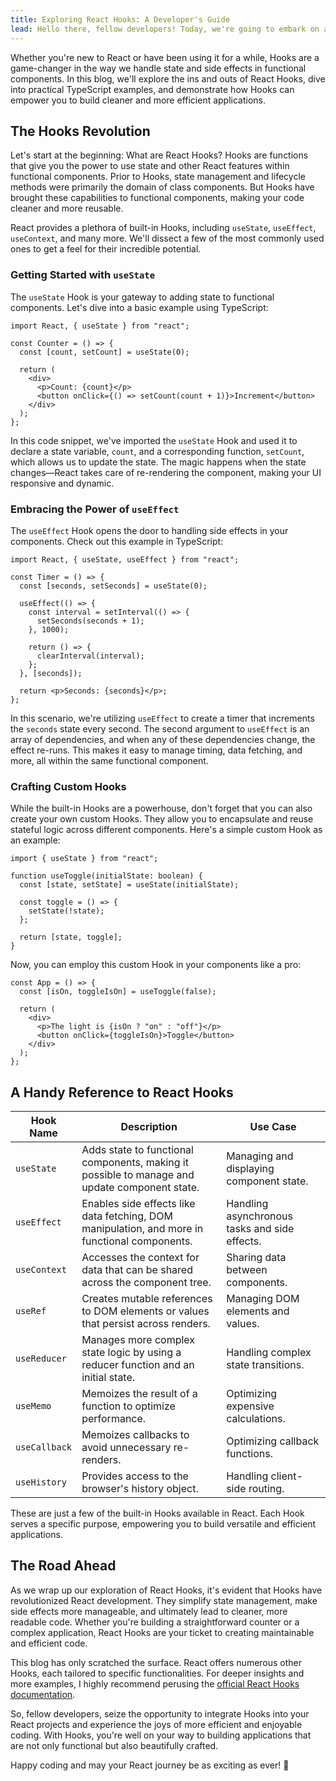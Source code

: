 ```yaml
---
title: Exploring React Hooks: A Developer's Guide
lead: Hello there, fellow developers! Today, we're going to embark on an exciting journey into the world of React Hooks.
---
```


Whether you're new to React or have been using it for a while, Hooks are a game-changer in the way we handle state and side effects in functional components. In this blog, we'll explore the ins and outs of React Hooks, dive into practical TypeScript examples, and demonstrate how Hooks can empower you to build cleaner and more efficient applications.

## The Hooks Revolution

Let's start at the beginning: What are React Hooks? Hooks are functions that give you the power to use state and other React features within functional components. Prior to Hooks, state management and lifecycle methods were primarily the domain of class components. But Hooks have brought these capabilities to functional components, making your code cleaner and more reusable.

React provides a plethora of built-in Hooks, including `useState`, `useEffect`, `useContext`, and many more. We'll dissect a few of the most commonly used ones to get a feel for their incredible potential.

### Getting Started with `useState`

The `useState` Hook is your gateway to adding state to functional components. Let's dive into a basic example using TypeScript:

```tsx
import React, { useState } from "react";

const Counter = () => {
  const [count, setCount] = useState(0);

  return (
    <div>
      <p>Count: {count}</p>
      <button onClick={() => setCount(count + 1)}>Increment</button>
    </div>
  );
};
```

In this code snippet, we've imported the `useState` Hook and used it to declare a state variable, `count`, and a corresponding function, `setCount`, which allows us to update the state. The magic happens when the state changes—React takes care of re-rendering the component, making your UI responsive and dynamic.

### Embracing the Power of `useEffect`

The `useEffect` Hook opens the door to handling side effects in your components. Check out this example in TypeScript:

```tsx
import React, { useState, useEffect } from "react";

const Timer = () => {
  const [seconds, setSeconds] = useState(0);

  useEffect(() => {
    const interval = setInterval(() => {
      setSeconds(seconds + 1);
    }, 1000);

    return () => {
      clearInterval(interval);
    };
  }, [seconds]);

  return <p>Seconds: {seconds}</p>;
};
```

In this scenario, we're utilizing `useEffect` to create a timer that increments the `seconds` state every second. The second argument to `useEffect` is an array of dependencies, and when any of these dependencies change, the effect re-runs. This makes it easy to manage timing, data fetching, and more, all within the same functional component.

### Crafting Custom Hooks

While the built-in Hooks are a powerhouse, don't forget that you can also create your own custom Hooks. They allow you to encapsulate and reuse stateful logic across different components. Here's a simple custom Hook as an example:

```tsx
import { useState } from "react";

function useToggle(initialState: boolean) {
  const [state, setState] = useState(initialState);

  const toggle = () => {
    setState(!state);
  };

  return [state, toggle];
}
```

Now, you can employ this custom Hook in your components like a pro:

```tsx
const App = () => {
  const [isOn, toggleIsOn] = useToggle(false);

  return (
    <div>
      <p>The light is {isOn ? "on" : "off"}</p>
      <button onClick={toggleIsOn}>Toggle</button>
    </div>
  );
};
```

## A Handy Reference to React Hooks

| Hook Name     | Description                                                                                   | Use Case                                      |
| ------------- | --------------------------------------------------------------------------------------------- | --------------------------------------------- |
| `useState`    | Adds state to functional components, making it possible to manage and update component state. | Managing and displaying component state.      |
| `useEffect`   | Enables side effects like data fetching, DOM manipulation, and more in functional components. | Handling asynchronous tasks and side effects. |
| `useContext`  | Accesses the context for data that can be shared across the component tree.                   | Sharing data between components.              |
| `useRef`      | Creates mutable references to DOM elements or values that persist across renders.             | Managing DOM elements and values.             |
| `useReducer`  | Manages more complex state logic by using a reducer function and an initial state.            | Handling complex state transitions.           |
| `useMemo`     | Memoizes the result of a function to optimize performance.                                    | Optimizing expensive calculations.            |
| `useCallback` | Memoizes callbacks to avoid unnecessary re-renders.                                           | Optimizing callback functions.                |
| `useHistory`  | Provides access to the browser's history object.                                              | Handling client-side routing.                 |

These are just a few of the built-in Hooks available in React. Each Hook serves a specific purpose, empowering you to build versatile and efficient applications.

## The Road Ahead

As we wrap up our exploration of React Hooks, it's evident that Hooks have revolutionized React development. They simplify state management, make side effects more manageable, and ultimately lead to cleaner, more readable code. Whether you're building a straightforward counter or a complex application, React Hooks are your ticket to creating maintainable and efficient code.

This blog has only scratched the surface. React offers numerous other Hooks, each tailored to specific functionalities. For deeper insights and more examples, I highly recommend perusing the [official React Hooks documentation](https://reactjs.org/docs/hooks-intro.html).

So, fellow developers, seize the opportunity to integrate Hooks into your React projects and experience the joys of more efficient and enjoyable coding. With Hooks, you're well on your way to building applications that are not only functional but also beautifully crafted.

Happy coding and may your React journey be as exciting as ever! 🚀
